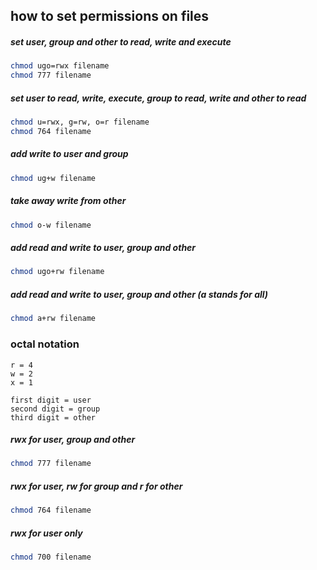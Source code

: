 how to set permissions on files
---

##### set user, group and other to read, write and execute
```bash
chmod ugo=rwx filename
chmod 777 filename
```

##### set user to read, write, execute, group to read, write and other to read
```bash
chmod u=rwx, g=rw, o=r filename
chmod 764 filename
```

##### add write to user and group
```bash
chmod ug+w filename
```

##### take away write from other
```bash
chmod o-w filename
```

##### add read and write to user, group and other
```bash
chmod ugo+rw filename
```

##### add read and write to user, group and other (a stands for all)
```bash
chmod a+rw filename
```

### octal notation
```
r = 4
w = 2
x = 1

first digit = user
second digit = group
third digit = other
```


##### rwx for user, group and other
```bash
chmod 777 filename
```

##### rwx for user, rw for group and r for other
```bash
chmod 764 filename
```

##### rwx for user only
```bash
chmod 700 filename
```


